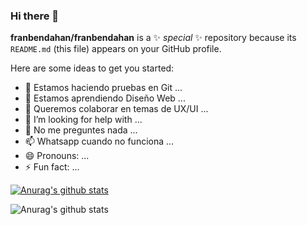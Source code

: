 ### Hi there 👋


**franbendahan/franbendahan** is a ✨ _special_ ✨ repository because its `README.md` (this file) appears on your GitHub profile.

Here are some ideas to get you started:

- 🔭 Estamos haciendo pruebas en Git ...
- 🌱 Estamos aprendiendo Diseño Web ...
- 👯 Queremos colaborar en temas de UX/UI ...
- 🤔 I’m looking for help with ...
- 💬 No me preguntes nada ...
- 📫 Whatsapp cuando no funciona ...
- 😄 Pronouns: ...
- ⚡ Fun fact: ...

[![Anurag's github stats](https://github-readme-stats.vercel.app/api?username=franbendahan)](https://github.com/anuraghazra/github-readme-stats)


![Anurag's github stats](https://github-readme-stats.vercel.app/api?username=franbendahan&hide=contribs,prs)
